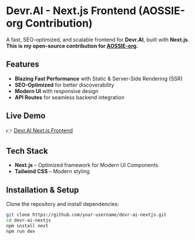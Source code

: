# Devr.AI - Next.js Frontend (AOSSIE-org Contribution)

 A fast, SEO-optimized, and scalable frontend for **Devr.AI**, built with **Next.js**.  
**This is my open-source contribution for [AOSSIE-org](https://github.com/AOSSIE-org).**  

##  Features
-  **Blazing Fast Performance** with Static & Server-Side Rendering (SSR)
-  **SEO-Optimized** for better discoverability
-  **Modern UI** with responsive design
-  **API Routes** for seamless backend integration

##  Live Demo
👉 [Devr.AI Next.js Frontend](https://devr-ai-next.vercel.app)

##  Tech Stack
- **Next.js** – Optimized framework for Modern UI Components
- **Tailwind CSS** – Modern styling

##  Installation & Setup
Clone the repository and install dependencies:
```bash
git clone https://github.com/your-username/devr-ai-nextjs.git
cd devr-ai-nextjs
npm install next
npm run dev
